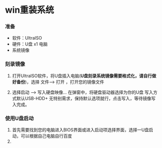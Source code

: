 # win重装系统
### 准备
- 软件：UltraISO
- 硬件：U盘 x1  电脑
- 系统镜像
### 刻录镜像
1. 打开UltraISO软件，将U盘插入电脑(<b>U盘刻录系统镜像需要格式化，请自行做好备份</b>)，选择 文件--> 打开 ，打开您的镜像文件
 
2. 选择启动 --> 写入硬盘映像...   在弹窗中，将硬盘驱动器选择为你的U盘   写入方式默认USB-HDD+   无特别需求，保持默认选项就行，点击写入，等待镜像写入完成。

### 使用U盘启动
1. 首先需要找到您的电脑进入BIOS界面或进入启动项选择界面，选择一U盘启动，可以根据自己电脑自行百度
2. 